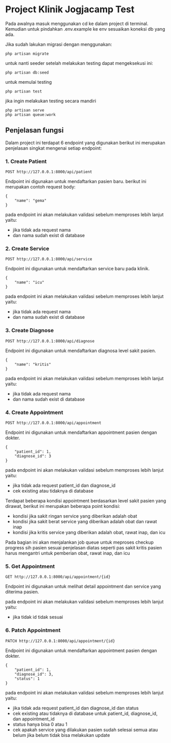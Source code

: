 # Project Klinik Jogjacamp Test
Pada awalnya masuk menggunakan cd ke dalam project di terminal.
Kemudian untuk pindahkan .env.example ke env sesuaikan koneksi db yang ada.

Jika sudah lakukan migrasi dengan menggunakan:
```
php artisan migrate
```

untuk nanti seeder setelah melakukan testing dapat mengeksekusi ini:
```
php artisan db:seed
```

untuk memulai testing
```
php artisan test
```

jika ingin melakukan testing secara mandiri 
```
php artisan serve
php artisan queue:work
```

## Penjelasan fungsi
Dalam project ini terdapat 6 endpoint yang digunakan berikut ini merupakan penjelasan singkat mengenai setiap endpoint:
### 1. Create Patient
```
POST http://127.0.0.1:8000/api/patient
```
Endpoint ini digunakan untuk mendaftarkan pasien baru.
berikut ini merupakan contoh request body:
```
{
    "name": "gema"
}
```
pada endpoint ini akan melakukan validasi sebelum memproses lebih lanjut yaitu:
- jika tidak ada request nama
- dan nama sudah exist di database

### 2. Create Service
```
POST http://127.0.0.1:8000/api/service
```
Endpoint ini digunakan untuk mendaftarkan service baru pada klinik.
```
{
    "name": "icu"
}
```
pada endpoint ini akan melakukan validasi sebelum memproses lebih lanjut yaitu:
- jika tidak ada request nama
- dan nama sudah exist di database
### 3. Create Diagnose
```
POST http://127.0.0.1:8000/api/diagnose
```
Endpoint ini digunakan untuk mendaftarkan diagnosa level sakit pasien.
```
{
    "name": "kritis"
}
```
pada endpoint ini akan melakukan validasi sebelum memproses lebih lanjut yaitu:
- jika tidak ada request nama
- dan nama sudah exist di database

### 4. Create Appointment
```
POST http://127.0.0.1:8000/api/appointment
```
Endpoint ini digunakan untuk mendaftarkan appointment pasien dengan dokter.
```
{
    "patient_id": 1,
    "diagnose_id": 3
}
```
pada endpoint ini akan melakukan validasi sebelum memproses lebih lanjut yaitu:
- jika tidak ada request patient_id dan diagnose_id
- cek existing atau tidaknya di database

Terdapat beberapa kondisi appointment berdasarkan level sakit pasien yang dirawat, berikut ini merupakan beberapa point kondisi:
- kondisi jika sakit ringan service yang diberikan adalah obat
- kondisi jika sakit berat service yang diberikan adalah obat dan rawat inap
- kondisi jika kritis service yang diberikan adalah obat, rawat inap, dan icu

Pada bagian ini akan menjalankan job queue untuk meproses checkup progress sih pasien sesuai penjelasan diatas seperti pas sakit kritis pasien harus mengantri untuk pemberian obat, rawat inap, dan icu

### 5. Get Appointment
```
GET http://127.0.0.1:8000/api/appointment/{id}
```
Endpoint ini digunakan untuk melihat detail appointment dan service yang diterima pasien.

pada endpoint ini akan melakukan validasi sebelum memproses lebih lanjut yaitu:
- jika tidak id tidak sesuai
### 6. Patch Appointment
```
PATCH http://127.0.0.1:8000/api/appointment/{id}
```
Endpoint ini digunakan untuk mendaftarkan appointment pasien dengan dokter.
```
{
    "patient_id": 1,
    "diagnose_id": 3,
    "status": 1
}
```
pada endpoint ini akan melakukan validasi sebelum memproses lebih lanjut yaitu:
- jika tidak ada request patient_id dan diagnose_id dan status
- cek existing atau tidaknya di database untuk patient_id, diagnose_id, dan appointment_id
- status hanya bisa 0 atau 1
- cek apakah service yang dilakukan pasien sudah selesai semua atau belum jika belum tidak bisa melakukan update
